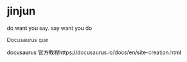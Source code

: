 # jinjun
do want you say. say want you do

Docusaurus que

docusaurus 官方教程https://docusaurus.io/docs/en/site-creation.html
